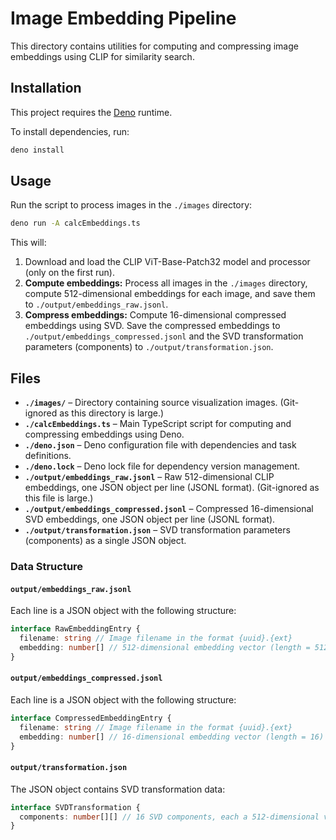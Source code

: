 # Image Embedding Pipeline

This directory contains utilities for computing and compressing image embeddings using CLIP for similarity search.

## Installation

This project requires the [Deno](https://deno.land/) runtime.

To install dependencies, run:

```bash
deno install
```

## Usage

Run the script to process images in the `./images` directory:

```bash
deno run -A calcEmbeddings.ts
```

This will:
1. Download and load the CLIP ViT-Base-Patch32 model and processor (only on the first run).
2. **Compute embeddings:** Process all images in the `./images` directory, compute 512-dimensional embeddings for each image, and save them to `./output/embeddings_raw.jsonl`.
3. **Compress embeddings:** Compute 16-dimensional compressed embeddings using SVD. Save the compressed embeddings to `./output/embeddings_compressed.jsonl` and the SVD transformation parameters (components) to `./output/transformation.json`.

## Files

- **`./images/`** – Directory containing source visualization images. (Git-ignored as this directory is large.)
- **`./calcEmbeddings.ts`** – Main TypeScript script for computing and compressing embeddings using Deno.
- **`./deno.json`** – Deno configuration file with dependencies and task definitions.
- **`./deno.lock`** – Deno lock file for dependency version management.
- **`./output/embeddings_raw.jsonl`** – Raw 512-dimensional CLIP embeddings, one JSON object per line (JSONL format). (Git-ignored as this file is large.)
- **`./output/embeddings_compressed.jsonl`** – Compressed 16-dimensional SVD embeddings, one JSON object per line (JSONL format).
- **`./output/transformation.json`** – SVD transformation parameters (components) as a single JSON object.

### Data Structure

#### `output/embeddings_raw.jsonl`

Each line is a JSON object with the following structure:
```typescript
interface RawEmbeddingEntry {
  filename: string // Image filename in the format {uuid}.{ext}
  embedding: number[] // 512-dimensional embedding vector (length = 512)
}
```

#### `output/embeddings_compressed.jsonl`

Each line is a JSON object with the following structure:
```typescript
interface CompressedEmbeddingEntry {
  filename: string // Image filename in the format {uuid}.{ext}
  embedding: number[] // 16-dimensional embedding vector (length = 16)
}
```

#### `output/transformation.json`

The JSON object contains SVD transformation data:
```typescript
interface SVDTransformation {
  components: number[][] // 16 SVD components, each a 512-dimensional vector (16 x 512)
}
```
